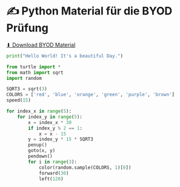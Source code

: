 # ✍️ Python Material für die BYOD Prüfung

<a href="https://ofi.gbsl.website/files/material_byod.zip">⬇ Download BYOD Material</a>

```py live_py title=hello__world.py id=4ceda0c5-4c49-457d-9839-80eeed8c100a
print("Hello World! It's a beautiful Day.")

```

```py live_py title=create__mesh.py id=fbcb116a-7d0c-4643-a160-728823d19262
from turtle import *
from math import sqrt
import random

SQRT3 = sqrt(3)
COLORS = ['red', 'blue', 'orange', 'green', 'purple', 'brown']
speed(15)

for index_x in range(5):
    for index_y in range(5):
        x = index_x * 30
        if index_y % 2 == 1:
            x = x - 15
        y = index_y * 15 * SQRT3
        penup()
        goto(x, y)
        pendown()
        for i in range(3):
            color(random.sample(COLORS, 1)[0])
            forward(30)
            left(120)

```

```py live_py title=klammern.py id=4f38b217-cd53-40a4-92ff-645bf19f44b4


```
